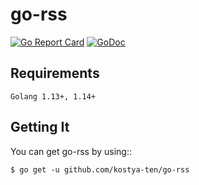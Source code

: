 # go-rss

[![Go Report Card](https://goreportcard.com/badge/github.com/kostya-ten/go-rss)](https://goreportcard.com/report/github.com/kostya-ten/go-rss)
[![GoDoc](https://godoc.org/github.com/kostya-ten/go-rss?status.svg&style=flat)](https://pkg.go.dev/github.com/kostya-ten/go-rss)

## Requirements

    Golang 1.13+, 1.14+

## Getting It

You can get go-rss by using::

    $ go get -u github.com/kostya-ten/go-rss


```go

```

